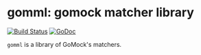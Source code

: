 # gomml: gomock matcher library

[![Build Status](https://travis-ci.com/utisam/gomml.svg?branch=master)](https://travis-ci.com/utisam/gomml)
[![GoDoc](https://godoc.org/github.com/utisam/gomml?status.svg)](https://godoc.org/github.com/utisam/gomml)

`gomml` is a library of GoMock's matchers.
